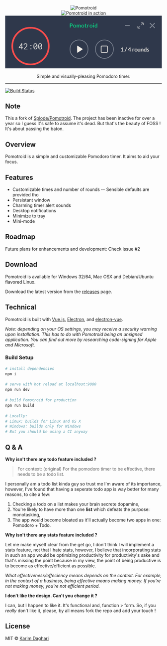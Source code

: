 <div align="center">
  <img alt="Pomotroid" src=".github/images/pomotroid-title.png" width="800px">
</div>
<div align="center">
  <img alt="Pomotroid in action" src=".github/images/pomotroid-screens.jpg" width="800px">
</div>
<div align="center">
  <img alt="Pomotroid mini mode" src=".github/images/mini-mode.jpg">
</div>

<p align="center">Simple and visually-pleasing Pomodoro timer.</p>

---

[![Build Status](https://travis-ci.org/karimdaghari/pomotroid.svg?branch=master)](https://travis-ci.org/karimdaghari/pomotroid)

## Note

This a fork of [Splode/Pomotroid](https://github.com/Splode/pomotroid). The project has been inactive for over a year so I guess it's safe to assume it's dead. But that's the beauty of FOSS ! It's about passing the baton.

## Overview

Pomotroid is a simple and customizable Pomodoro timer. It aims to aid your focus.

## Features

- Customizable times and number of rounds -- Sensible defaults are provided tho
- Persistant window
- Charming timer alert sounds
- Desktop notifications
- Minimize to tray
- Mini-mode

## Roadmap

Future plans for enhancements and development: Check issue #2

## Download

Pomotroid is available for Windows 32/64, Mac OSX and Debian/Ubuntu flavored Linux.

Download the latest version from the [releases](https://github.com/karimdaghari/pomotroid/releases) page.

## Technical

Pomotroid is built with [Vue.js](https://github.com/vuejs/vue), [Electron](https://github.com/electron/electron), and [electron-vue](https://github.com/SimulatedGREG/electron-vue).

_Note: depending on your OS settings, you may receive a security warning upon installation. This has to do with Pomotroid being an unsigned application. You can find out more by researching code-signing for Apple and Microsoft._

### Build Setup

```bash
# install dependencies
npm i

# serve with hot reload at localhost:9080
npm run dev

# build Pomotroid for production
npm run build

# Locally:
# Linux: builds for Linux and OS X
# Windows: builds only for Windows
# But you should be using a CI anyway
```

## Q & A

**Why isn't there any todo feature included ?**

> For context: (original) For the pomodoro timer to be effective, there needs to be a todo list.

I personally am a todo list kinda guy so trust me I'm aware of its importance, however, I've found that having a seperate todo app is way better for many reasons, to cite a few:

1. Checking a todo on a list makes your brain secrete dopamine,
2. You're likely to have more than one **list** which defeats the purpose: monotasking,
3. The app would become bloated as it'll actually become two apps in one: Pomodoro + Todo.

**Why isn't there any stats feature included ?**

Let me make myself clear from the get go, I don't think I will implement a stats feature, not that I hate stats, however, I believe that incorporating stats in such an app would be optimizing productivity for productivity's sake and that's missing the point because in my view, the point of being productive is to become as effective/efficient as possible.

_What effectiveness/effeciency means depends on the context. For example, in the context of a business, being effective means making money. If you're not making money, you're not efficient period._

**I don't like the design. Can't you change it ?**

I can, but I happen to like it. It's functional and, function > form. So, if you _really_ don't like it, please, by all means fork the repo and add your touch !

## License

MIT &copy; [Karim Daghari](https://github.com/karimdaghari)
